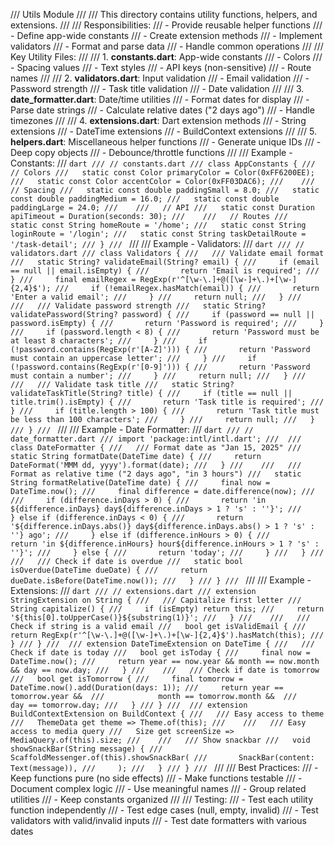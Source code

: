 /// Utils Module
/// 
/// This directory contains utility functions, helpers, and extensions.
/// 
/// Responsibilities:
/// - Provide reusable helper functions
/// - Define app-wide constants
/// - Create extension methods
/// - Implement validators
/// - Format and parse data
/// - Handle common operations
/// 
/// Key Utility Files:
/// 
/// 1. **constants.dart**: App-wide constants
///    - Colors
///    - Spacing values
///    - Text styles
///    - API keys (non-sensitive)
///    - Route names
/// 
/// 2. **validators.dart**: Input validation
///    - Email validation
///    - Password strength
///    - Task title validation
///    - Date validation
/// 
/// 3. **date_formatter.dart**: Date/time utilities
///    - Format dates for display
///    - Parse date strings
///    - Calculate relative dates ("2 days ago")
///    - Handle timezones
/// 
/// 4. **extensions.dart**: Dart extension methods
///    - String extensions
///    - DateTime extensions
///    - BuildContext extensions
/// 
/// 5. **helpers.dart**: Miscellaneous helper functions
///    - Generate unique IDs
///    - Deep copy objects
///    - Debounce/throttle functions
/// 
/// Example - Constants:
/// ```dart
/// // constants.dart
/// class AppConstants {
///   // Colors
///   static const Color primaryColor = Color(0xFF6200EE);
///   static const Color accentColor = Color(0xFF03DAC6);
///   
///   // Spacing
///   static const double paddingSmall = 8.0;
///   static const double paddingMedium = 16.0;
///   static const double paddingLarge = 24.0;
///   
///   // API
///   static const Duration apiTimeout = Duration(seconds: 30);
///   
///   // Routes
///   static const String homeRoute = '/home';
///   static const String loginRoute = '/login';
///   static const String taskDetailRoute = '/task-detail';
/// }
/// ```
/// 
/// Example - Validators:
/// ```dart
/// // validators.dart
/// class Validators {
///   /// Validate email format
///   static String? validateEmail(String? email) {
///     if (email == null || email.isEmpty) {
///       return 'Email is required';
///     }
///     final emailRegex = RegExp(r'^[\w-\.]+@([\w-]+\.)+[\w-]{2,4}$');
///     if (!emailRegex.hasMatch(email)) {
///       return 'Enter a valid email';
///     }
///     return null;
///   }
///   
///   /// Validate password strength
///   static String? validatePassword(String? password) {
///     if (password == null || password.isEmpty) {
///       return 'Password is required';
///     }
///     if (password.length < 8) {
///       return 'Password must be at least 8 characters';
///     }
///     if (!password.contains(RegExp(r'[A-Z]'))) {
///       return 'Password must contain an uppercase letter';
///     }
///     if (!password.contains(RegExp(r'[0-9]'))) {
///       return 'Password must contain a number';
///     }
///     return null;
///   }
///   
///   /// Validate task title
///   static String? validateTaskTitle(String? title) {
///     if (title == null || title.trim().isEmpty) {
///       return 'Task title is required';
///     }
///     if (title.length > 100) {
///       return 'Task title must be less than 100 characters';
///     }
///     return null;
///   }
/// }
/// ```
/// 
/// Example - Date Formatter:
/// ```dart
/// // date_formatter.dart
/// import 'package:intl/intl.dart';
/// 
/// class DateFormatter {
///   /// Format date as "Jan 15, 2025"
///   static String formatDate(DateTime date) {
///     return DateFormat('MMM dd, yyyy').format(date);
///   }
///   
///   /// Format as relative time ("2 days ago", "in 3 hours")
///   static String formatRelative(DateTime date) {
///     final now = DateTime.now();
///     final difference = date.difference(now);
///     
///     if (difference.inDays > 0) {
///       return 'in ${difference.inDays} day${difference.inDays > 1 ? 's' : ''}';
///     } else if (difference.inDays < 0) {
///       return '${difference.inDays.abs()} day${difference.inDays.abs() > 1 ? 's' : ''} ago';
///     } else if (difference.inHours > 0) {
///       return 'in ${difference.inHours} hour${difference.inHours > 1 ? 's' : ''}';
///     } else {
///       return 'today';
///     }
///   }
///   
///   /// Check if date is overdue
///   static bool isOverdue(DateTime dueDate) {
///     return dueDate.isBefore(DateTime.now());
///   }
/// }
/// ```
/// 
/// Example - Extensions:
/// ```dart
/// // extensions.dart
/// extension StringExtension on String {
///   /// Capitalize first letter
///   String capitalize() {
///     if (isEmpty) return this;
///     return '${this[0].toUpperCase()}${substring(1)}';
///   }
///   
///   /// Check if string is a valid email
///   bool get isValidEmail {
///     return RegExp(r'^[\w-\.]+@([\w-]+\.)+[\w-]{2,4}$').hasMatch(this);
///   }
/// }
/// 
/// extension DateTimeExtension on DateTime {
///   /// Check if date is today
///   bool get isToday {
///     final now = DateTime.now();
///     return year == now.year && month == now.month && day == now.day;
///   }
///   
///   /// Check if date is tomorrow
///   bool get isTomorrow {
///     final tomorrow = DateTime.now().add(Duration(days: 1));
///     return year == tomorrow.year && 
///            month == tomorrow.month && 
///            day == tomorrow.day;
///   }
/// }
/// 
/// extension BuildContextExtension on BuildContext {
///   /// Easy access to theme
///   ThemeData get theme => Theme.of(this);
///   
///   /// Easy access to media query
///   Size get screenSize => MediaQuery.of(this).size;
///   
///   /// Show snackbar
///   void showSnackBar(String message) {
///     ScaffoldMessenger.of(this).showSnackBar(
///       SnackBar(content: Text(message)),
///     );
///   }
/// }
/// ```
/// 
/// Best Practices:
/// - Keep functions pure (no side effects)
/// - Make functions testable
/// - Document complex logic
/// - Use meaningful names
/// - Group related utilities
/// - Keep constants organized
/// 
/// Testing:
/// - Test each utility function independently
/// - Test edge cases (null, empty, invalid)
/// - Test validators with valid/invalid inputs
/// - Test date formatters with various dates
